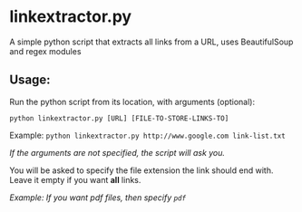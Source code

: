 # linkextractor.py

A simple python script that extracts all links from a URL, uses BeautifulSoup and regex modules

## Usage:

Run the python script from its location, with arguments (optional):

`python linkextractor.py [URL] [FILE-TO-STORE-LINKS-TO]`

Example: `python linkextractor.py http://www.google.com link-list.txt`

*If the arguments are not specified, the script will ask you.*

You will be asked to specify the file extension the link should end with. Leave it empty if you want __all__ links.

_Example: If you want pdf files, then specify `pdf`_

